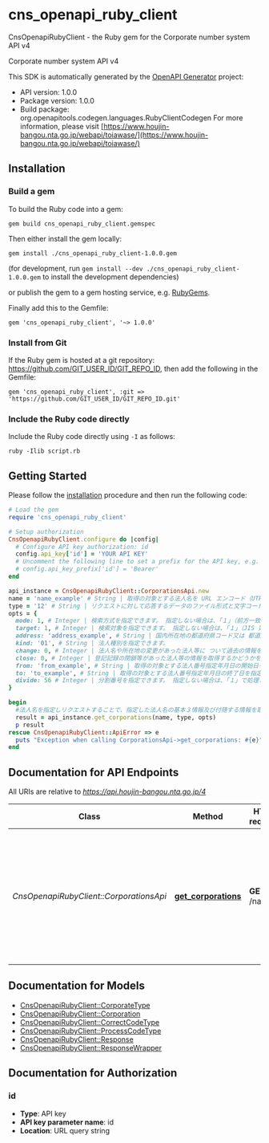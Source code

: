 # cns_openapi_ruby_client

CnsOpenapiRubyClient - the Ruby gem for the Corporate number system API v4

Corporate number system API v4

This SDK is automatically generated by the [OpenAPI Generator](https://openapi-generator.tech) project:

- API version: 1.0.0
- Package version: 1.0.0
- Build package: org.openapitools.codegen.languages.RubyClientCodegen
For more information, please visit [https://www.houjin-bangou.nta.go.jp/webapi/toiawase/](https://www.houjin-bangou.nta.go.jp/webapi/toiawase/)

## Installation

### Build a gem

To build the Ruby code into a gem:

```shell
gem build cns_openapi_ruby_client.gemspec
```

Then either install the gem locally:

```shell
gem install ./cns_openapi_ruby_client-1.0.0.gem
```

(for development, run `gem install --dev ./cns_openapi_ruby_client-1.0.0.gem` to install the development dependencies)

or publish the gem to a gem hosting service, e.g. [RubyGems](https://rubygems.org/).

Finally add this to the Gemfile:

    gem 'cns_openapi_ruby_client', '~> 1.0.0'

### Install from Git

If the Ruby gem is hosted at a git repository: https://github.com/GIT_USER_ID/GIT_REPO_ID, then add the following in the Gemfile:

    gem 'cns_openapi_ruby_client', :git => 'https://github.com/GIT_USER_ID/GIT_REPO_ID.git'

### Include the Ruby code directly

Include the Ruby code directly using `-I` as follows:

```shell
ruby -Ilib script.rb
```

## Getting Started

Please follow the [installation](#installation) procedure and then run the following code:

```ruby
# Load the gem
require 'cns_openapi_ruby_client'

# Setup authorization
CnsOpenapiRubyClient.configure do |config|
  # Configure API key authorization: id
  config.api_key['id'] = 'YOUR API KEY'
  # Uncomment the following line to set a prefix for the API key, e.g. 'Bearer' (defaults to nil)
  # config.api_key_prefix['id'] = 'Bearer'
end

api_instance = CnsOpenapiRubyClient::CorporationsApi.new
name = 'name_example' # String | 取得の対象とする法人名を URL エンコード（UTF-8）した値をセットします。
type = '12' # String | リクエストに対して応答するデータのファイル形式と文字コードを指定します。
opts = {
  mode: 1, # Integer | 検索方式を指定できます。 指定しない場合は、｢１｣（前方一致検索）で処理します。
  target: 1, # Integer | 検索対象を指定できます。 指定しない場合は、｢１｣（JIS 第一・第二水準）で処理します。
  address: 'address_example', # String | 国内所在地の都道府県コード又は 都道府県コードと市区町村コードを組み合わせたコードのいずれかを指定できます。 市区町村コードのみではエラー(エラーコード 051)となります。
  kind: '01', # String | 法人種別を指定できます。
  change: 0, # Integer | 法人名や所在地の変更があった法人等に ついて過去の情報を含めて検索するかどうかを指定できます。
  close: 0, # Integer | 登記記録の閉鎖等があった法人等の情報を取得するかどうかを指定できます。
  from: 'from_example', # String | 取得の対象とする法人番号指定年月日の開始日を指定できます。
  to: 'to_example', # String | 取得の対象とする法人番号指定年月日の終了日を指定できます。 
  divide: 56 # Integer | 分割番号を指定できます。 指定しない場合は、「１」で処理します。
}

begin
  #法人名を指定しリクエストすることで、指定した法人名の基本３情報及び付随する情報を取得することができます。
  result = api_instance.get_corporations(name, type, opts)
  p result
rescue CnsOpenapiRubyClient::ApiError => e
  puts "Exception when calling CorporationsApi->get_corporations: #{e}"
end

```

## Documentation for API Endpoints

All URIs are relative to *https://api.houjin-bangou.nta.go.jp/4*

Class | Method | HTTP request | Description
------------ | ------------- | ------------- | -------------
*CnsOpenapiRubyClient::CorporationsApi* | [**get_corporations**](docs/CorporationsApi.md#get_corporations) | **GET** /name | 法人名を指定しリクエストすることで、指定した法人名の基本３情報及び付随する情報を取得することができます。


## Documentation for Models

 - [CnsOpenapiRubyClient::CorporateType](docs/CorporateType.md)
 - [CnsOpenapiRubyClient::Corporation](docs/Corporation.md)
 - [CnsOpenapiRubyClient::CorrectCodeType](docs/CorrectCodeType.md)
 - [CnsOpenapiRubyClient::ProcessCodeType](docs/ProcessCodeType.md)
 - [CnsOpenapiRubyClient::Response](docs/Response.md)
 - [CnsOpenapiRubyClient::ResponseWrapper](docs/ResponseWrapper.md)


## Documentation for Authorization


### id


- **Type**: API key
- **API key parameter name**: id
- **Location**: URL query string

